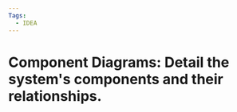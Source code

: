 ```yaml
---
Tags:
  - IDEA
---
```


# Component Diagrams: Detail the system's components and their relationships.


